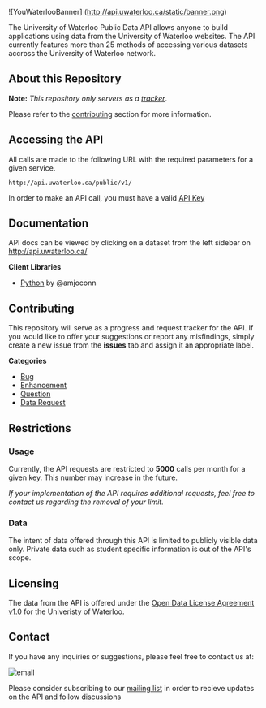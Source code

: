 ![YouWaterlooBanner] (http://api.uwaterloo.ca/static/banner.png)


The University of Waterloo Public Data API allows anyone to build applications using data from the University of Waterloo websites.
The API currently features more than 25 methods of accessing various datasets accross the University of Waterloo network.


## About this Repository

**Note:** *This repository only servers as a [tracker](#contributing)*.

Please refer to the [contributing](#contributing) section for more information.

## Accessing the API

All calls are made to the following URL with the required parameters for a given service.


```url
http://api.uwaterloo.ca/public/v1/
```
In order to make an API call, you must have a valid [API Key](http://api.uwaterloo.ca/#!/keygen)


## Documentation

API docs can be viewed by clicking on a dataset from the left sidebar on http://api.uwaterloo.ca/

**Client Libraries**

- [Python](https://bitbucket.org/amjoconn/uwaterlooapi) by @amjoconn


## Contributing

This repository will serve as a progress and request tracker for the API.
If you would like to offer your suggestions or report any misfindings, 
simply create a new issue from the **issues** tab and assign it an appropriate label.

**Categories**

- [Bug](https://github.com/uWaterloo/OpenData/issues?labels=bug&page=1&state=open)
- [Enhancement](https://github.com/uWaterloo/OpenData/issues?labels=enhancement&page=1&state=open)
- [Question](https://github.com/uWaterloo/OpenData/issues?labels=question&page=1&state=open)
- [Data Request](https://github.com/uWaterloo/OpenData/issues?labels=data+request&page=1&state=open)


## Restrictions

### Usage

Currently, the API requests are restricted to **5000** calls per month for a given key. This number may increase in the future.

*If your implementation of the API requires additional requests, feel free to contact us regarding the removal of your limit.*

### Data

The intent of data offered through this API is limited to publicly visible data only.
Private data such as student specific information is out of the API's scope.

## Licensing

The data from the API is offered under the <a href="https://uwaterloo.ca/open-data/university-waterloo-open-data-license-agreement-v1">
Open Data License Agreement v1.0</a> for the Univeristy of Waterloo.

## Contact ##

If you have any inquiries or suggestions, please feel free to contact us at:

![email](http://api.uwaterloo.ca/static/e.png)

Please consider subscribing to our <a href="https://lists.uwaterloo.ca/mailman/listinfo/opendata">mailing list</a>
in order to recieve updates on the API and follow discussions


